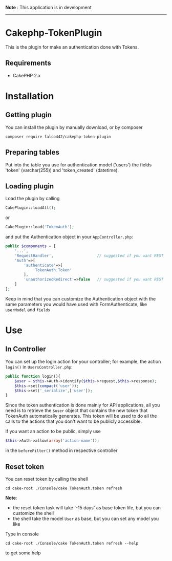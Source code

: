 **Note** : This application is in development

___


# Cakephp-TokenPlugin


This is the plugin for make an authentication done with Tokens.

## Requirements

* CakePHP 2.x

# Installation

## Getting plugin

You can install the plugin by manually download, or by composer

```
composer require falco442/cakephp-token-plugin
```

## Preparing  tables

Put into the table you use for authentication model ('users') the fields 'token' (varchar(255)) and 'token_created' (datetime).

## Loading plugin

Load the plugin by calling

```PHP
CakePlugin::loadAll();
```

or

```PHP
CakePlugin::load('TokenAuth');
```

and put the Authentication object in your `AppController.php`:

```PHP
public $components = [
	'...',
	'RequestHandler', 					// suggested if you want REST
	'Auth'=>[
		'authenticate'=>[
			'TokenAuth.Token'
		],
		'unauthorizedRedirect'=>false	// suggested if you want REST
	]
];
```

Keep in mind that you can customize the Authentication object with the same parameters you would have used with FormAuthenticate, like `userModel` and `fields`


# Use

## In Controller

You can set up the login action for your controller; for example, the action `login()` in `UsersController.php`:

```PHP
public function login(){
	$user = $this->Auth->identify($this->request,$this->response);
	$this->set(compact('user'));
	$this->set('_serialize',['user']);
}
```

Since the token authentication is done mainly for API applications, all you need is to retrieve the `$user` object that contains the new token that TokenAuth automatically generates. This token will be used to do all the calls to the actions that you don't want to be publicly accessible.

If you want an action to be public, simply use

```PHP
$this->Auth->allow(array('action-name'));
```

in the `beforeFilter()` method in respective controller



## Reset token

You can reset token by calling the shell

```
cd cake-root ./Console/cake TokenAuth.token refresh
```

**Note**: 
* the reset token task will take '-15 days' as base token life, but you can customize the shell
* the shell take the model `User` as base, but you can set any model you like

Type in console

```
cd cake-root ./Console/cake TokenAuth.token refresh --help
```

to get some help